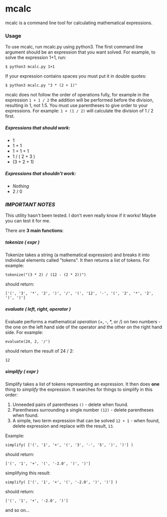 # mcalc

mcalc is a command line tool for calculating mathematical expressions.

### Usage
To use mcalc, run mcalc.py using python3. The first command line argument
should be an expression that you want solved. For example, to solve the 
expression 1+1, run:

`$ python3 mcalc.py 1+1`

If your expression contains spaces you must put it in double quotes:

`$ python3 mcalc.py "3 * (2 + 1)"`

mcalc does not follow the order of operations fully, for example in the
expression `1 + 1 / 2` the addition will be performed before the division,
resulting in 1, not 1.5. You must use parentheses to give order to your expressions. 
For example: `1 + (1 / 2)` will calculate the division of 1 / 2 first.

##### Expressions that should work:
* 1
* 1 + 1
* 1 + 1 + 1
* 1 / ( 2 + 3 )
* (3 + 2 + 1)

##### Expressions that shouldn't work:
* *Nothing*
* 2 / 0


### *IMPORTANT NOTES*
This utility hasn't been tested. I don't even really know if it works! Maybe
you can test it for me.

There are **3 main functions**:
##### tokenize ( expr )
Tokenize takes a string (a mathematical expression) and breaks it into
individual elements called "tokens". It then returns a list of tokens. For 
example: 

`tokenize("(3 * 2) / (12 - (2 * 2))")`

should return:

`['(', '3', '*', '2', ')', '/', '(', '12', '-', '(', '2', '*', '2', ')', ')']`

##### evaluate ( left, right, operator )
Evaluate performs a mathematical *operation* (+, -, *, or /) on two numbers - the
one on the left hand side of the operator and the other on the right hand side.
For example:

`evaluate(24, 2, '/')`
    
should return the result of 24 / 2:

`12`

##### simplify ( expr )
Simplify takes a list of tokens representing an expression. It then does **one** 
thing to *simplify* the expression. It searches for things to simplify in this
order:

1. Unneeded pairs of parentheses `()` - delete when found.
2. Parentheses surrounding a single number `(12)` - delete parentheses when 
found.
3. A simple, two term expression that can be solved `12 + 1` - when found, 
delete expression and replace with the result, `13`.

Example:

`simplify( ['(', '1', '+', '(', '3', '-', '5', ')', ')'] )`

should return:

`['(', '1', '+', '(', '-2.0', ')', ')']`

simplifying this result:

`simplify( ['(', '1', '+', '(', '-2.0', ')', ')'] )`

should return:

`['(', '1', '+', '-2.0', ')']`

and so on...